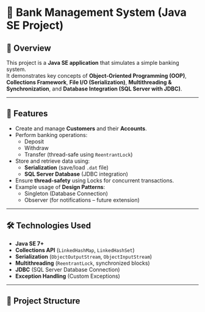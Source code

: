 # 🏦 Bank Management System (Java SE Project)

## 📌 Overview
This project is a **Java SE application** that simulates a simple banking system.  
It demonstrates key concepts of **Object-Oriented Programming (OOP)**, **Collections Framework**, **File I/O (Serialization)**, **Multithreading & Synchronization**, and **Database Integration (SQL Server with JDBC)**.

---

## 🚀 Features
- Create and manage **Customers** and their **Accounts**.
- Perform banking operations:
  - Deposit
  - Withdraw
  - Transfer (thread-safe using `ReentrantLock`)
- Store and retrieve data using:
  - **Serialization** (save/load `.dat` file)
  - **SQL Server Database** (JDBC integration)
- Ensure **thread-safety** using Locks for concurrent transactions.
- Example usage of **Design Patterns**:
  - Singleton (Database Connection)
  - Observer (for notifications – future extension)

---

## 🛠️ Technologies Used
- **Java SE 7+**
- **Collections API** (`LinkedHashMap`, `LinkedHashSet`)
- **Serialization** (`ObjectOutputStream`, `ObjectInputStream`)
- **Multithreading** (`ReentrantLock`, synchronized blocks)
- **JDBC** (SQL Server Database Connection)
- **Exception Handling** (Custom Exceptions)

---

## 📂 Project Structure
